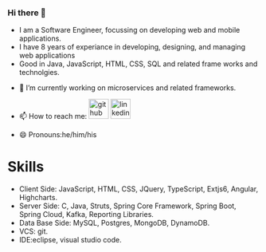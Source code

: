 ### Hi there 👋

<!--
**anilram/anilram** is a ✨ _special_ ✨ repository because its `README.md` (this file) appears on your GitHub profile.

Here are some ideas to get you started:

- 🔭 I’m currently working on ...
- 🌱 I’m currently learning ...
- 👯 I’m looking to collaborate on ...
- 🤔 I’m looking for help with ...
- 💬 Ask me about ...
- 📫 How to reach me: ...
- 😄 Pronouns: ...
- ⚡ Fun fact: ...
-->

* I am a Software Engineer, focussing on developing web and mobile applications.
* I have 8 years of experiance in developing, designing, and managing web applications
* Good in Java, JavaScript, HTML, CSS, SQL and related frame works and technolgies.

- 🔭 I’m currently working on microservices and related frameworks.

- 📫 How to reach me:  [<img src='https://img.icons8.com/color/2x/github--v1.png' alt='github' height='40'>](https://github.com/anilram)
[<img src='https://img.icons8.com/color/2x/linkedin.png' alt='linkedin' height='40'>](https://www.linkedin.com/in/anilramls/)

- 😄 Pronouns:he/him/his

# Skills
* Client Side: JavaScript, HTML, CSS, JQuery, TypeScript, Extjs6, Angular, Highcharts.
* Server Side: C, Java, Struts, Spring Core Framework, Spring Boot, Spring Cloud, Kafka, Reporting Libraries.
* Data Base Side: MySQL, Postgres, MongoDB, DynamoDB.
* VCS: git.
* IDE:eclipse, visual studio code.
